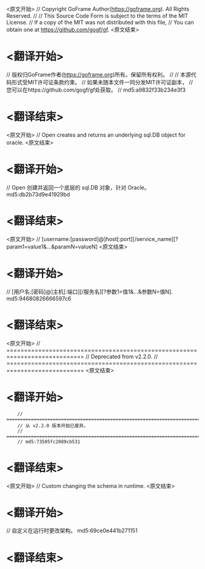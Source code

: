
<原文开始>
// Copyright GoFrame Author(https://goframe.org). All Rights Reserved.
//
// This Source Code Form is subject to the terms of the MIT License.
// If a copy of the MIT was not distributed with this file,
// You can obtain one at https://github.com/gogf/gf.
<原文结束>

# <翻译开始>
// 版权归GoFrame作者(https://goframe.org)所有。保留所有权利。
//
// 本源代码形式受MIT许可证条款约束。
// 如果未随本文件一同分发MIT许可证副本，
// 您可以在https://github.com/gogf/gf处获取。
// md5:a9832f33b234e3f3
# <翻译结束>


<原文开始>
// Open creates and returns an underlying sql.DB object for oracle.
<原文结束>

# <翻译开始>
// Open 创建并返回一个底层的 sql.DB 对象，针对 Oracle。 md5:db2b73d9e41929bd
# <翻译结束>


<原文开始>
// [username:[password]@]host[:port][/service_name][?param1=value1&...&paramN=valueN]
<原文结束>

# <翻译开始>
// [用户名:[密码]@]主机[:端口][/服务名][?参数1=值1&...&参数N=值N]. md5:94680826666597c6
# <翻译结束>


<原文开始>
		// ============================================================================
		// Deprecated from v2.2.0.
		// ============================================================================
<原文结束>

# <翻译开始>
		// ============================================================================
		// 从 v2.2.0 版本开始已废弃。
		// ============================================================================
		// md5:73505fc2089cb531
# <翻译结束>


<原文开始>
// Custom changing the schema in runtime.
<原文结束>

# <翻译开始>
// 自定义在运行时更改架构。 md5:69ce0e441b271151
# <翻译结束>

